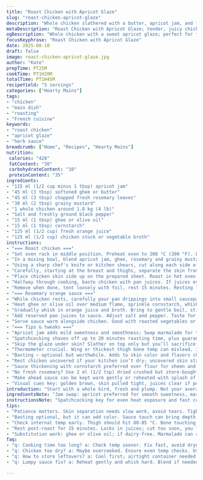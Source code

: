 ```yaml
---
title: "Roast Chicken with Apricot Glaze"
slug: "roast-chicken-apricot-glaze"
description: "Whole chicken slathered with a butter, apricot jam, and fresh herbs paste tucked beneath the skin. Roast until golden, juices run clear, internal temp 80-85 °C. Pan drippings saved to boost a bright rosemary-orange sauce thickened with cornstarch. A twist on classic marmalade mustard glaze; swap apricot jam for marmalade or peach preserves, rosemary for thyme. Butter swap possible with ghee or olive oil for dairy-free. Cooking cues focus on skin crispness and thigh temperature, not blindly on time."
metaDescription: "Roast Chicken with Apricot Glaze; tender, juicy chicken with crisp skin; vibrant rosemary-orange sauce."
ogDescription: "Whole chicken with a sweet apricot glaze; perfect for family dinners with zesty sauce."
focusKeyphrase: "Roast Chicken with Apricot Glaze"
date: 2025-08-10
draft: false
image: roast-chicken-apricot-glaze.jpg
author: "Kate"
prepTime: PT25M
cookTime: PT1H20M
totalTime: PT1H45M
recipeYield: "5 servings"
categories: ["Hearty Mains"]
tags:
- "chicken"
- "main dish"
- "roasting"
- "French cuisine"
keywords:
- "roast chicken"
- "apricot glaze"
- "herb sauce"
breadcrumb: ["Home", "Recipes", "Hearty Mains"]
nutrition: 
 calories: "420"
 fatContent: "30"
 carbohydrateContent: "10"
 proteinContent: "35"
ingredients:
- "115 ml (1/2 cup minus 1 tbsp) apricot jam"
- "45 ml (3 tbsp) softened ghee or butter"
- "45 ml (3 tbsp) chopped fresh rosemary leaves"
- "30 ml (2 tbsp) grainy mustard"
- "1 whole chicken around 1.8 kg (4 lb)"
- "Salt and freshly ground black pepper"
- "15 ml (1 tbsp) ghee or olive oil"
- "15 ml (1 tbsp) cornstarch"
- "125 ml (1/2 cup) fresh orange juice"
- "125 ml (1/2 cup) chicken stock or vegetable broth"
instructions:
- "=== Roast chicken ==="
- "Set oven rack in middle position. Preheat oven to 200 °C (390 °F). Line a rimmed baking sheet with parchment paper or foil for easy cleanup."
- "In a mixing bowl, blend apricot jam, ghee, rosemary and grainy mustard well. Season with salt and pepper. This paste will sit under skin; push gently."
- "Using a sharp chef's knife or kitchen shears, cut along each side of the backbone and remove it to allow the bird to lay flat — spatchcock style. Saves time, crisper skin all around."
- "Carefully, starting at the breast and thighs, separate the skin from the meat using fingers. Don’t tear; work slowly. Spread half the paste beneath skin evenly, massage into breast and thighs. Rub rest on skin and cavity. Salt and pepper again outside."
- "Place chicken skin side up on the prepared sheet. Roast in hot oven for about 1 hour 15 minutes, checking at 50 minutes. Skin should turn golden brown and jitter slightly when nudged. Internal temp at thickest thigh: 80-85 °C (175-185 °F). Use instant-read thermometer, avoid touching bone for accurate reading."
- "Halfway through cooking, baste chicken with pan juices. If juices evaporate too fast, add a splash of water or stock to keep moist."
- "Remove when done, tent loosely with foil, rest 15 minutes. Resting lets juices redistribute; slice too soon and you’ll lose them."
- "=== Rosemary orange sauce ==="
- "While chicken rests, carefully pour pan drippings into small saucepan, leave any burned bits behind on sheet."
- "Heat ghee or olive oil over medium flame, sprinkle cornstarch, whisk constantly for 1-2 minutes until lightly toasted and bubbly — this forms roux-like base for sauce thickening."
- "Gradually whisk in orange juice and broth. Bring to gentle boil, stir continuously until sauce thickens and shines, about 3 minutes."
- "Add reserved pan juices to sauce. Adjust salt and pepper. Taste for balance — bright, savory, herbaceous."
- "Serve sauce warm alongside chicken. Good with roasted vegetables or crispy potatoes."
- "=== Tips & tweaks ==="
- "Apricot jam adds mild sweetness and smoothness; Swap marmalade for tang or replace rosemary with thyme or oregano for another herbal angle. If butter or ghee isn’t available, use olive oil but flavor depth varies."
- "Spatchcocking shaves off up to 20 minutes roasting time, plus guarantees an even cook. Don’t rush skin separation; small tears create greasy patches instead of crispy skin."
- "Skip the glaze under skin? Slather on top only but you’ll sacrifice moisture locked into the meat."
- "Thermometer crucial. Wing or thickest thigh bone temp can mislead. Insert probe sideways trimming fat if bird jiggles too much while testing."
- "Basting — optional but worthwhile. Adds to skin color and flavors chicken from outside in."
- "Rest chicken uncovered if your kitchen isn’t dry; uncovered skin stays crisp. Tent loosely if air is dry outside of oven to avoid drying meat."
- "Sauce thickening with cornstarch preferred over flour for sheen and no pasty taste — whisk constantly to avoid lumps."
- "No fresh rosemary? Use 2 ml (1/2 tsp) dried crushed but store-bought tends to lack punch. Adding grated orange zest to sauce grants extra aroma."
- "Make ahead sauce can be kept warm gently or reheated with splash of broth. Chicken benefits from resting even 20 minutes."
- "Visual cues key: golden brown, skin pulled tight, juices clear if poked at thickest meat. When in doubt, probe deeper or wait a few minutes to avoid undercooked risk."
introduction: "Start with a whole bird, fresh and plump. Not your average roast. The apricot jam swapped for marmalade; rosemary steps in for parsley to bring piney lift instead of grassy. Butter replaced with ghee—dairy-free or just richer flavor. Mustard grainy, not Dijon—gritty tang under the skin. The real trick? Cut out backbone, flatten bird flat on tray, crisp skin from every angle. Watch that temperature, 80 °C in thigh, juices running clear, not pink. Baste with pan juices to keep edges glossy. For sauce, forget plain gravy—thickened orange juice with drippings, bright and velvety, proper sauce with body. Layers of flavor working not spit-shined but earned. Keep it simple, cook it right."
ingredientsNote: "Jam swap: apricot preferred for smooth sweetness, marmalade offers citrus punch; peach preserves too but less acid. Butter replaced with ghee or olive oil for dairy-free or different mouthfeel—ghee browns better, olive oil lighter. Instead of parsley, rosemary offers firmer, aromatic needle-like leaves; fresh essential, dried can double amount but less fragrant. Grainy mustard holds texture, adds spice. Whole chicken weight affects timing; under 1.8 kg, reduce roasting by 10–15 mins. Pan juices vital for sauce; don’t discard. Orange juice fresh; bottled compromises brightness. Chicken stock can be veggie for twist but less deep flavor. Cornstarch swaps for flour for clarity in sauce, no cloudiness."
instructionsNote: "Spatchcocking key for even heat exposure and fast cooking. If uncomfortable with removing backbone, use kitchen shears or ask butcher. Skin separation crucial—takes patience, avoid tearing; less tearing means less drying risk and better render of fat. Spread butter-herb paste evenly and under skin to flavor close to meat. Salt chicken adequately but consider low-sodium if stock or jam salty. Roast skin side up; mid-oven rack provides even radiant heat—too high burns, too low uneven color. Basting mid-cook keeps skin moist but skip if in hurry. Check internal temp early—if above 85 °C, risk dryness; under 80 °C, keep cooking but check again quickly to avoid overdone chicken. Resting moist, juicy finish; loosely tent. Sauce: careful whisking critical to avoid lumps in cornstarch roux; continual bubbling signals proper thickening. Adding pan juices last lifts depth—don’t discard drippings despite bits—strain if worried about burnt flavor."
tips:
- "Patience matters. Skin separation needs slow work, avoid tears. Tight skin, crisp later. Don't rush or you’ll end up greasy."
- "Basting optional, but it can add color. Sauce touch can bring depth, keep skin moist but in a hurry, skip it."
- "Check internal temp early. Thigh should hit 80-85 °C. Bone touching can mislead. Aim for clear juices too."
- "Rest post-roast for 15 minutes. Locks in juices; cut too soon, you lose flavor. Air exposure= crispy skin."
- "Substitution work: ghee or olive oil; if dairy-free. Marmalade can replace jam, but flavor shifts. Experiment."
faq:
- "q: Cooking time too long? a: Check temp sooner. Fix fast, avoid dryness. Err on pulling out too early."
- "q: Chicken too dry? a: Maybe overcooked. Ensure even temp checks. Use a probe, avoid bone."
- "q: How to store leftovers? a: Cool first; airtight container needed. Fridge up to 3 days, freeze longer."
- "q: Lumpy sauce fix? a: Reheat gently and whisk hard. Blend if needed. Strain for clarity, avoid pasty."

---
```

